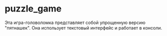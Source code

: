 # puzzle_game
 Эта игра-головоломка представляет собой упрощенную версию "пятнашек".  Она использует текстовый интерфейс и работает в консоли.
